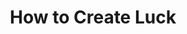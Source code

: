---
title: How to Create Luck
layout: bookmark
tags:
  - Self
  - Personal
description: Your entire worldview changes when you realize you can *create luck*. 
link: https://www.swyx.io/create-luck
share:
---